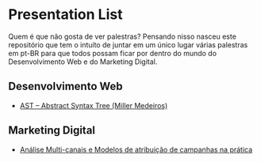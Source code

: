Presentation List
=================

Quem é que não gosta de ver palestras? Pensando nisso nasceu este repositório que tem o intuíto de juntar em um único lugar várias palestras em pt-BR para que todos possam ficar por dentro do mundo do Desenvolvimento Web e do Marketing Digital.

## Desenvolvimento Web

* [AST – Abstract Syntax Tree (Miller Medeiros)](http://setemasters.imasters.com.br/conversas/ast-abstract-syntax-tree/)

## Marketing Digital

* [Análise Multi-canais e Modelos de atribuição de campanhas na prática](http://intercon.imasters.com.br/conteudo/analise-multi-canais-e-modelos-de-atribuicao-de-campanhas-na-pratica/)
